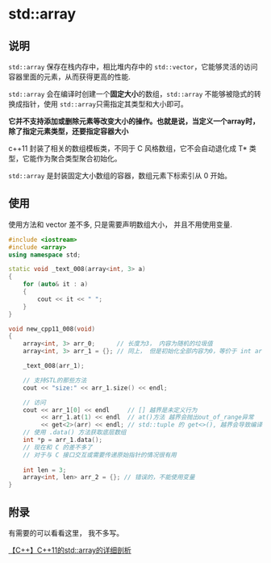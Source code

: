 # std::array
## 说明
`std::array` 保存在栈内存中，相比堆内存中的 `std::vector`，它能够灵活的访问容器里面的元素，从而获得更高的性能.

`std::array` 会在编译时创建一个**固定大小**的数组，`std::array` 不能够被隐式的转换成指针，使用 `std::array`只需指定其类型和大小即可。

**它并不支持添加或删除元素等改变大小的操作。也就是说，当定义一个array时，除了指定元素类型，还要指定容器大小**

c++11 封装了相关的数组模板类，不同于 C 风格数组，它不会自动退化成 T* 类型，它能作为聚合类型聚合初始化。

`std::array` 是封装固定大小数组的容器，数组元素下标索引从 0 开始。

## 使用

使用方法和 vector 差不多, 只是需要声明数组大小， 并且不用使用变量.


```C++
#include <iostream>
#include <array>
using namespace std;

static void _text_008(array<int, 3> a)
{
    for (auto& it : a)
    {
        cout << it << " ";
    }
}

void new_cpp11_008(void)
{
    array<int, 3> arr_0;      // 长度为3， 内容为随机的垃圾值
    array<int, 3> arr_1 = {}; // 同上， 但是初始化全部内容为0，等价于 int arr[3] = {0};

    _text_008(arr_1);

    // 支持STL的那些方法
    cout << "size:" << arr_1.size() << endl;

    // 访问
    cout << arr_1[0] << endl     // [] 越界是未定义行为
         << arr_1.at(1) << endl  // at()方法 越界会抛出out_of_range异常
         << get<2>(arr) << endl; // std::tuple 的 get<>(), 越界会导致编译时错误
    // 使用 .data() 方法获取底层数组
    int *p = arr_1.data();
    // 现在和 C 的差不多了
    // 对于与 C 接口交互或需要传递原始指针的情况很有用
    
    int len = 3;
    array<int, len> arr_2 = {}; // 错误的，不能使用变量
}
```

## 附录
有需要的可以看看这里， 我不多写。

[【C++】C++11的std::array的详细剖析](https://blog.csdn.net/qq_38410730/article/details/102802239)
